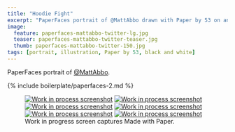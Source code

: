 ```yaml
---
title: "Hoodie Fight"
excerpt: "PaperFaces portrait of @MattAbbo drawn with Paper by 53 on an iPad."
image: 
  feature: paperfaces-mattabbo-twitter-lg.jpg
  teaser: paperfaces-mattabbo-twitter-teaser.jpg
  thumb: paperfaces-mattabbo-twitter-150.jpg
tags: [portrait, illustration, Paper by 53, black and white]
---
```


PaperFaces portrait of [@MattAbbo](http://twitter.com/mattabbo).

{% include boilerplate/paperfaces-2.md %}

<figure class="third">
  <a href="{{ site.url }}/assets/images/paperfaces-mattabbo-process-1-lg.jpg"><img src="{{ site.url }}/assets/images/paperfaces-mattabbo-process-1-600.jpg" alt="Work in process screenshot"></a>
  <a href="{{ site.url }}/assets/images/paperfaces-mattabbo-process-2-lg.jpg"><img src="{{ site.url }}/assets/images/paperfaces-mattabbo-process-2-600.jpg" alt="Work in process screenshot"></a>
  <a href="{{ site.url }}/assets/images/paperfaces-mattabbo-process-3-lg.jpg"><img src="{{ site.url }}/assets/images/paperfaces-mattabbo-process-3-600.jpg" alt="Work in process screenshot"></a>
  <a href="{{ site.url }}/assets/images/paperfaces-mattabbo-process-4-lg.jpg"><img src="{{ site.url }}/assets/images/paperfaces-mattabbo-process-4-600.jpg" alt="Work in process screenshot"></a>
  <a href="{{ site.url }}/assets/images/paperfaces-mattabbo-process-5-lg.jpg"><img src="{{ site.url }}/assets/images/paperfaces-mattabbo-process-5-600.jpg" alt="Work in process screenshot"></a>
  <a href="{{ site.url }}/assets/images/paperfaces-mattabbo-process-6-lg.jpg"><img src="{{ site.url }}/assets/images/paperfaces-mattabbo-process-6-600.jpg" alt="Work in process screenshot"></a>
  <figcaption>Work in progress screen captures Made with Paper.</figcaption>
</figure>